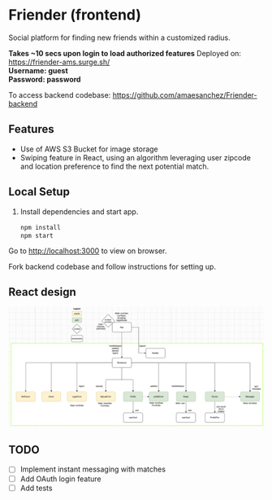 # Friender (frontend)
Social platform for finding new friends within a customized radius.

**Takes ~10 secs upon login to load authorized features**
Deployed on: https://friender-ams.surge.sh/  
**Username: guest  
Password: password**  


To access backend codebase: https://github.com/amaesanchez/Friender-backend

## Features
- Use of AWS S3 Bucket for image storage
- Swiping feature in React, using an algorithm leveraging user zipcode and location preference to find the next potential match. 

## Local Setup
    
1. Install dependencies and start app.

    ```
    npm install
    npm start
    ```
    
Go to [http://localhost:3000](http://localhost:3000) to view on browser.

Fork backend codebase and follow instructions for setting up. 

## React design
![image](/public/react-design.png)

## TODO

- [ ] Implement instant messaging with matches
- [ ] Add OAuth login feature
- [ ] Add tests
